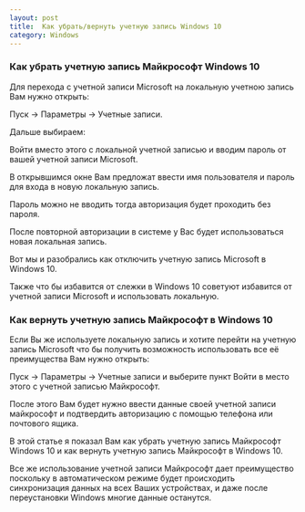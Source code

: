 ```yaml
---
layout: post
title:  Как убрать/вернуть учетную запись Windows 10
category: Windows
---
```


### Как убрать учетную запись Майкрософт Windows 10

Для перехода с учетной записи Microsoft на локальную учетною запись Вам нужно открыть:

Пуск -> Параметры -> Учетные записи.

Дальше выбираем:

Войти вместо этого с локальной учетной записью и вводим пароль от вашей учетной записи Microsoft.

В открывшимся окне Вам предложат ввести имя пользователя и пароль для входа в новую локальную запись.

Пароль можно не вводить тогда авторизация будет проходить без пароля.

После повторной авторизации в системе у Вас будет использоваться новая локальная запись.

Вот мы и разобрались как отключить учетную запись Microsoft  в Windows 10.

Также что бы избавится от слежки в Windows 10 советуют избавится от учетной записи Microsoft и использовать локальную.

### Как вернуть учетную запись Майкрософт в Windows 10

Если Вы же используете локальную запись и хотите перейти на учетную запись Microsoft что бы получить возможность использовать все её преимущества Вам нужно открыть:

Пуск -> Параметры -> Учетные записи и выберите пункт Войти в место этого с учетной записью Майкрософт.

После этого Вам будет нужно ввести данные своей учетной записи майкрософт и подтвердить авторизацию с помощью телефона или почтового ящика.

В этой статье я показал Вам как убрать учетную запись Майкрософт Windows 10 и как вернуть учетную запись Майкрософт в Windows 10.

Все же использование учетной записи Майкрософт дает преимущество поскольку в автоматическом режиме будет происходить синхронизация данных на всех Ваших устройствах, и даже после переустановки Windows многие данные останутся.

